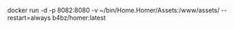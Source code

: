 docker run -d -p 8082:8080 -v ~/bin/Home.Homer/Assets:/www/assets/ --restart=always b4bz/homer:latest

